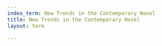 ```yaml
---
index_term: New Trends in the Contemporary Novel
title: New Trends in the Contemporary Novel
layout: term

---
```

